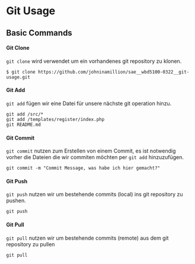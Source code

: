 # Git Usage

## Basic Commands

#### Git Clone
`git clone` wird verwendet um ein vorhandenes git repository zu klonen.

```shell
$ git clone https://github.com/johninamillion/sae__wbd5100-0322__git-usage.git
```

#### Git Add
`git add` fügen wir eine Datei für unsere nächste git operation hinzu.

```shell
git add /src/*
git add /templates/register/index.php
git README.md
```

#### Git Commit
`git commit` nutzen zum Erstellen von einem Commit, es ist notwendig vorher die Dateien die wir commiten möchten per `git add` hinzuzufügen.

```shell
git commit -m "Commit Message, was habe ich hier gemacht?"
```

#### Git Push
`git push` nutzen wir um bestehende commits (local) ins git repository zu pushen.

```shell
git push
```

#### Git Pull
`git pull` nutzen wir um bestehende commits (remote) aus dem git repository zu pullen

```shell
git pull
```
